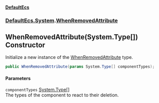 #### [DefaultEcs](./index.md 'index')
### [DefaultEcs.System](./DefaultEcs-System.md 'DefaultEcs.System').[WhenRemovedAttribute](./DefaultEcs-System-WhenRemovedAttribute.md 'DefaultEcs.System.WhenRemovedAttribute')
## WhenRemovedAttribute(System.Type[]) Constructor
Initialize a new instance of the [WhenRemovedAttribute](./DefaultEcs-System-WhenRemovedAttribute.md 'DefaultEcs.System.WhenRemovedAttribute') type.  
```csharp
public WhenRemovedAttribute(params System.Type[] componentTypes);
```
#### Parameters
<a name='DefaultEcs-System-WhenRemovedAttribute-WhenRemovedAttribute(System-Type--)-componentTypes'></a>
`componentTypes` [System.Type](https://docs.microsoft.com/en-us/dotnet/api/System.Type 'System.Type')[[]](https://docs.microsoft.com/en-us/dotnet/api/System.Array 'System.Array')  
The types of the component to react to their deletion.  
  
